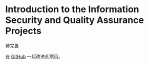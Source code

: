 # Introduction to the Information Security and Quality Assurance Projects #

待完善

在 [GitHub](https://github.com/freeCodeCamp/learn/tree/master/src/introductions) 一起改进此项目。


